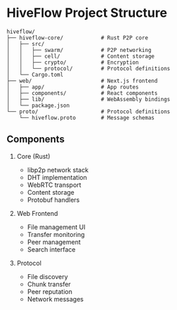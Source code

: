 # HiveFlow Project Structure

```
hiveflow/
├── hiveflow-core/            # Rust P2P core
│   ├── src/
│   │   ├── swarm/            # P2P networking
│   │   ├── cell/             # Content storage
│   │   ├── crypto/           # Encryption
│   │   └── protocol/         # Protocol definitions
│   └── Cargo.toml
├── web/                      # Next.js frontend
│   ├── app/                  # App routes
│   ├── components/           # React components
│   ├── lib/                  # WebAssembly bindings
│   └── package.json
└── proto/                    # Protocol definitions
    └── hiveflow.proto        # Message schemas
```

## Components

1. Core (Rust)
   - libp2p network stack
   - DHT implementation
   - WebRTC transport
   - Content storage
   - Protobuf handlers

2. Web Frontend
   - File management UI
   - Transfer monitoring
   - Peer management
   - Search interface

3. Protocol
   - File discovery
   - Chunk transfer
   - Peer reputation
   - Network messages